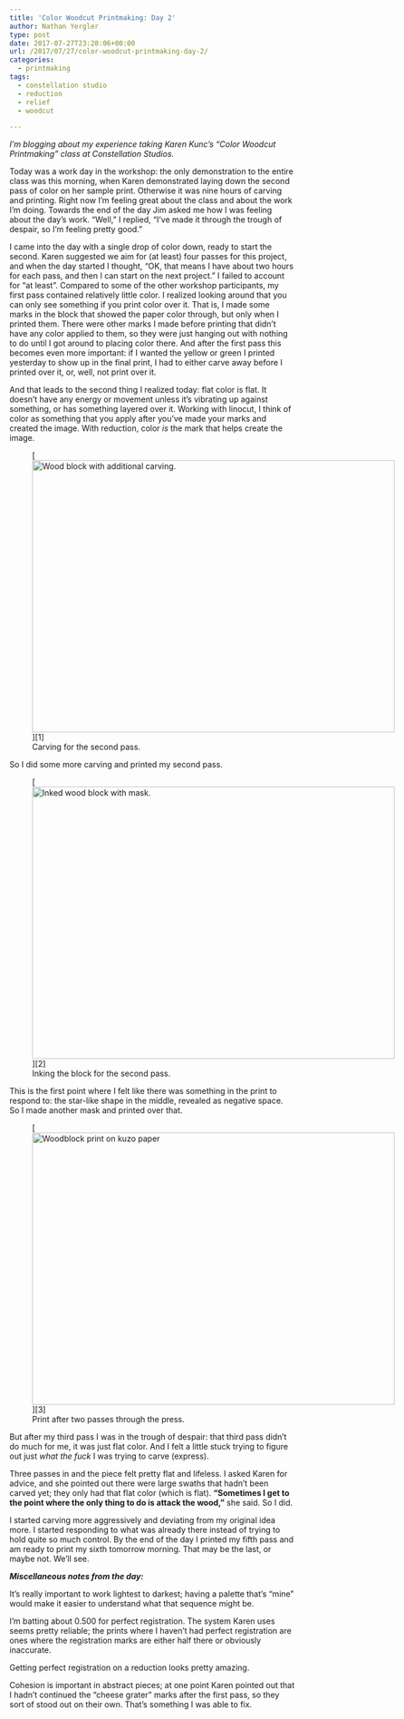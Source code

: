 ```yaml
---
title: 'Color Woodcut Printmaking: Day 2'
author: Nathan Yergler
type: post
date: 2017-07-27T23:28:06+00:00
url: /2017/07/27/color-woodcut-printmaking-day-2/
categories:
  - printmaking
tags:
  - constellation studio
  - reduction
  - relief
  - woodcut

---
```

_I&#8217;m blogging about my experience taking Karen Kunc&#8217;s &#8220;Color Woodcut Printmaking&#8221; class at Constellation Studios._

Today was a work day in the workshop: the only demonstration to the entire class was this morning, when Karen demonstrated laying down the second pass of color on her sample print. Otherwise it was nine hours of carving and printing. Right now I&#8217;m feeling great about the class and about the work I&#8217;m doing. Towards the end of the day Jim asked me how I was feeling about the day&#8217;s work. &#8220;Well,&#8221; I replied, &#8220;I&#8217;ve made it through the trough of despair, so I&#8217;m feeling pretty good.&#8221;

I came into the day with a single drop of color down, ready to start the second. Karen suggested we aim for (at least) four passes for this project, and when the day started I thought, &#8220;OK, that means I have about two hours for each pass, and then I can start on the next project.&#8221; I failed to account for &#8220;at least&#8221;. Compared to some of the other workshop participants, my first pass contained relatively little color. I realized looking around that you can only see something if you print color over it. That is, I made some marks in the block that showed the paper color through, but only when I printed them. There were other marks I made before printing that didn&#8217;t have any color applied to them, so they were just hanging out with nothing to do until I got around to placing color there. And after the first pass this becomes even more important: if I wanted the yellow or green I printed yesterday to show up in the final print, I had to either carve away before I printed over it, or, well, not print over it.

And that leads to the second thing I realized today: flat color is flat. It doesn&#8217;t have any energy or movement unless it&#8217;s vibrating up against something, or has something layered over it. Working with linocut, I think of color as something that you apply after you&#8217;ve made your marks and created the image. With reduction, color _is_ the mark that helps create the image.

<figure id="attachment_2630" aria-describedby="caption-attachment-2630" style="width: 640px" class="wp-caption aligncenter">[<img data-attachment-id="2630" data-permalink="https://www.yergler.net/2017/07/27/color-woodcut-printmaking-day-2/img_4862/" data-orig-file="https://www.yergler.net/wp-content/uploads/2017/07/img_4862.jpg" data-orig-size="3264,2448" data-comments-opened="0" data-image-meta="{&quot;aperture&quot;:&quot;2.2&quot;,&quot;credit&quot;:&quot;&quot;,&quot;camera&quot;:&quot;iPhone 6&quot;,&quot;caption&quot;:&quot;&quot;,&quot;created_timestamp&quot;:&quot;1501151537&quot;,&quot;copyright&quot;:&quot;&quot;,&quot;focal_length&quot;:&quot;4.15&quot;,&quot;iso&quot;:&quot;50&quot;,&quot;shutter_speed&quot;:&quot;0.0083333333333333&quot;,&quot;title&quot;:&quot;&quot;,&quot;orientation&quot;:&quot;1&quot;}" data-image-title="img_4862" data-image-description="" data-image-caption="" data-medium-file="https://www.yergler.net/wp-content/uploads/2017/07/img_4862-300x225.jpg" data-large-file="https://www.yergler.net/wp-content/uploads/2017/07/img_4862-1024x768.jpg" loading="lazy" class="size-large wp-image-2630" title="" src="https://www.yergler.net/wp-content/uploads/2017/07/img_4862.jpg" alt="Wood block with additional carving." width="640" height="480" srcset="https://www.yergler.net/wp-content/uploads/2017/07/img_4862.jpg 3264w, https://www.yergler.net/wp-content/uploads/2017/07/img_4862-300x225.jpg 300w, https://www.yergler.net/wp-content/uploads/2017/07/img_4862-768x576.jpg 768w, https://www.yergler.net/wp-content/uploads/2017/07/img_4862-1024x768.jpg 1024w, https://www.yergler.net/wp-content/uploads/2017/07/img_4862-624x468.jpg 624w" sizes="(max-width: 640px) 100vw, 640px" />][1]<figcaption id="caption-attachment-2630" class="wp-caption-text">Carving for the second pass.</figcaption></figure>

So I did some more carving and printed my second pass.

<figure id="attachment_2631" aria-describedby="caption-attachment-2631" style="width: 640px" class="wp-caption aligncenter">[<img data-attachment-id="2631" data-permalink="https://www.yergler.net/2017/07/27/color-woodcut-printmaking-day-2/img_4868/" data-orig-file="https://www.yergler.net/wp-content/uploads/2017/07/img_4868.jpg" data-orig-size="3264,2448" data-comments-opened="0" data-image-meta="{&quot;aperture&quot;:&quot;2.2&quot;,&quot;credit&quot;:&quot;&quot;,&quot;camera&quot;:&quot;iPhone 6&quot;,&quot;caption&quot;:&quot;&quot;,&quot;created_timestamp&quot;:&quot;1501153812&quot;,&quot;copyright&quot;:&quot;&quot;,&quot;focal_length&quot;:&quot;4.15&quot;,&quot;iso&quot;:&quot;50&quot;,&quot;shutter_speed&quot;:&quot;0.033333333333333&quot;,&quot;title&quot;:&quot;&quot;,&quot;orientation&quot;:&quot;1&quot;}" data-image-title="img_4868" data-image-description="" data-image-caption="" data-medium-file="https://www.yergler.net/wp-content/uploads/2017/07/img_4868-300x225.jpg" data-large-file="https://www.yergler.net/wp-content/uploads/2017/07/img_4868-1024x768.jpg" loading="lazy" class="size-large wp-image-2631" title="" src="https://www.yergler.net/wp-content/uploads/2017/07/img_4868.jpg" alt="Inked wood block with mask." width="640" height="480" srcset="https://www.yergler.net/wp-content/uploads/2017/07/img_4868.jpg 3264w, https://www.yergler.net/wp-content/uploads/2017/07/img_4868-300x225.jpg 300w, https://www.yergler.net/wp-content/uploads/2017/07/img_4868-768x576.jpg 768w, https://www.yergler.net/wp-content/uploads/2017/07/img_4868-1024x768.jpg 1024w, https://www.yergler.net/wp-content/uploads/2017/07/img_4868-624x468.jpg 624w" sizes="(max-width: 640px) 100vw, 640px" />][2]<figcaption id="caption-attachment-2631" class="wp-caption-text">Inking the block for the second pass.</figcaption></figure>

This is the first point where I felt like there was something in the print to respond to: the star-like shape in the middle, revealed as negative space. So I made another mask and printed over that.

<figure id="attachment_2632" aria-describedby="caption-attachment-2632" style="width: 640px" class="wp-caption aligncenter">[<img data-attachment-id="2632" data-permalink="https://www.yergler.net/2017/07/27/color-woodcut-printmaking-day-2/img_4866/" data-orig-file="https://www.yergler.net/wp-content/uploads/2017/07/img_4866.jpg" data-orig-size="3264,2448" data-comments-opened="0" data-image-meta="{&quot;aperture&quot;:&quot;2.2&quot;,&quot;credit&quot;:&quot;&quot;,&quot;camera&quot;:&quot;iPhone 6&quot;,&quot;caption&quot;:&quot;&quot;,&quot;created_timestamp&quot;:&quot;1501153694&quot;,&quot;copyright&quot;:&quot;&quot;,&quot;focal_length&quot;:&quot;4.15&quot;,&quot;iso&quot;:&quot;40&quot;,&quot;shutter_speed&quot;:&quot;0.016666666666667&quot;,&quot;title&quot;:&quot;&quot;,&quot;orientation&quot;:&quot;1&quot;}" data-image-title="img_4866" data-image-description="" data-image-caption="" data-medium-file="https://www.yergler.net/wp-content/uploads/2017/07/img_4866-300x225.jpg" data-large-file="https://www.yergler.net/wp-content/uploads/2017/07/img_4866-1024x768.jpg" loading="lazy" class="size-large wp-image-2632" title="" src="https://www.yergler.net/wp-content/uploads/2017/07/img_4866.jpg" alt="Woodblock print on kuzo paper" width="640" height="480" srcset="https://www.yergler.net/wp-content/uploads/2017/07/img_4866.jpg 3264w, https://www.yergler.net/wp-content/uploads/2017/07/img_4866-300x225.jpg 300w, https://www.yergler.net/wp-content/uploads/2017/07/img_4866-768x576.jpg 768w, https://www.yergler.net/wp-content/uploads/2017/07/img_4866-1024x768.jpg 1024w, https://www.yergler.net/wp-content/uploads/2017/07/img_4866-624x468.jpg 624w" sizes="(max-width: 640px) 100vw, 640px" />][3]<figcaption id="caption-attachment-2632" class="wp-caption-text">Print after two passes through the press.</figcaption></figure>

But after my third pass I was<span id="selectionBoundary_1501199742318_7627229188970363" class="rangySelectionBoundary" style="line-height: 0; display: none;"></span> in the trough of despair: that third pass didn&#8217;t do much for me, it was just flat color. And I felt a little stuck trying to figure out just _what the fuck_ I was trying to carve (express).

Three passes in and the piece felt pretty flat and lifeless. I asked Karen for advice, and she pointed out there were large swaths that hadn&#8217;t been carved yet; they only had that flat color (which is flat). **&#8220;Sometimes I get to the point where the only thing to do is attack the wood,&#8221;** she said. So I did.

I started carving more aggressively and deviating from my original idea more. I started responding to what was already there instead of trying to hold quite so much control. By the end of the day I printed my fifth pass and am ready to print my sixth tomorrow morning. That may be the last, or maybe not. We&#8217;ll see.

**_Miscellaneous notes from the day:_**

It&#8217;s really important to work lightest to darkest; having a palette that&#8217;s &#8220;mine&#8221; would make it easier to understand what that sequence might be.

I&#8217;m batting about 0.500 for perfect registration. The system Karen uses seems pretty reliable; the prints where I haven&#8217;t had perfect registration are ones where the registration marks are either half there or obviously inaccurate.

Getting perfect registration on a reduction looks pretty amazing.

Cohesion is important in abstract pieces; at one point Karen pointed out that I hadn&#8217;t continued the &#8220;cheese grater&#8221; marks after the first pass, so they sort of stood out on their own. That&#8217;s something I was able to fix.



 [1]: https://www.yergler.net/wp-content/uploads/2017/07/img_4862.jpg
 [2]: https://www.yergler.net/wp-content/uploads/2017/07/img_4868.jpg
 [3]: https://www.yergler.net/wp-content/uploads/2017/07/img_4866.jpg